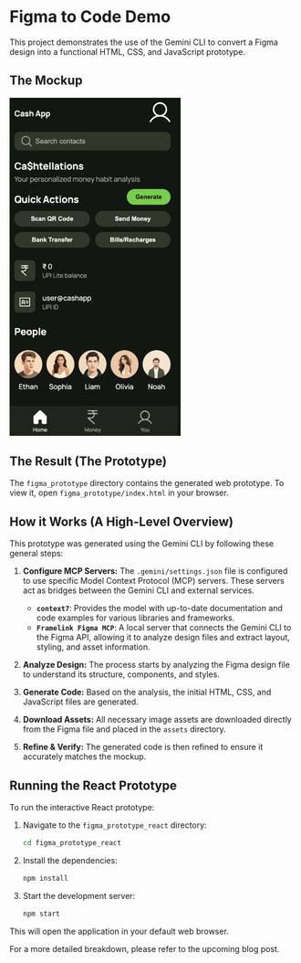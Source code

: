 # Figma to Code Demo

This project demonstrates the use of the Gemini CLI to convert a Figma design into a functional HTML, CSS, and JavaScript prototype.

## The Mockup

<img src="mockup/cash_app.png" alt="Cash App Mockup" width="300"/>

## The Result (The Prototype)

The `figma_prototype` directory contains the generated web prototype. To view it, open `figma_prototype/index.html` in your browser.

## How it Works (A High-Level Overview)

This prototype was generated using the Gemini CLI by following these general steps:

1.  **Configure MCP Servers:** The `.gemini/settings.json` file is configured to use specific Model Context Protocol (MCP) servers. These servers act as bridges between the Gemini CLI and external services.
    *   **`context7`**: Provides the model with up-to-date documentation and code examples for various libraries and frameworks.
    *   **`Framelink Figma MCP`**: A local server that connects the Gemini CLI to the Figma API, allowing it to analyze design files and extract layout, styling, and asset information.

2.  **Analyze Design:** The process starts by analyzing the Figma design file to understand its structure, components, and styles.

3.  **Generate Code:** Based on the analysis, the initial HTML, CSS, and JavaScript files are generated.

4.  **Download Assets:** All necessary image assets are downloaded directly from the Figma file and placed in the `assets` directory.

5.  **Refine & Verify:** The generated code is then refined to ensure it accurately matches the mockup.

## Running the React Prototype

To run the interactive React prototype:

1.  Navigate to the `figma_prototype_react` directory:
    ```bash
    cd figma_prototype_react
    ```

2.  Install the dependencies:
    ```bash
    npm install
    ```

3.  Start the development server:
    ```bash
    npm start
    ```

This will open the application in your default web browser.

For a more detailed breakdown, please refer to the upcoming blog post.